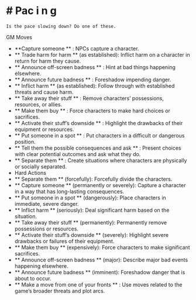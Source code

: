 # # Pac i n g

```
Is the pace slowing down? Do one of these.
```

GM Moves

- **Capture someone ** : NPCs capture a character.
- ** Trade harm for harm ** (as established): Inflict
  harm on a character in return for harm they cause.
- ** Announce off-screen badness ** : Hint at bad
  things happening elsewhere.
- ** Announce future badness ** : Foreshadow
  impending danger.
- ** Inflict harm ** (as established): Follow through
  with established threats and cause harm.
- ** Take away their stuff ** : Remove characters’
  possessions, resources, or allies.
- ** Make them buy ** : Force characters to make
  hard choices or sacrifices.
- ** Activate their stuff’s downside ** : Highlight the
  drawbacks of their equipment or resources.
- ** Put someone in a spot ** : Put characters in a
  difficult or dangerous position.
- ** Tell them the possible consequences and ask ** :
  Present choices with clear potential outcomes and
  ask what they do.
- ** Separate them ** : Create situations where
  characters are physically or socially separated.
- Hard Actions
- ** Separate them ** (forcefully): Forcefully divide
  the characters.
- ** Capture someone ** (permanently or severely):
  Capture a character in a way that has long-lasting
  consequences.
- ** Put someone in a spot ** (dangerously): Place
  characters in immediate, severe danger.
- ** Inflict harm ** (seriously): Deal significant harm
  based on the situation.
- ** Take away their stuff ** (permanently):
  Permanently remove possessions or resources.
- ** Activate their stuff’s downside ** (severely):
  Highlight severe drawbacks or failures of their
  equipment.
- ** Make them buy ** (expensively): Force
  characters to make significant sacrifices.
- ** Announce off-screen badness ** (major):
  Describe major bad events happening elsewhere.
- ** Announce future badness ** (imminent):
  Foreshadow danger that is about to occur.
- ** Make a move from one of your fronts ** : Use
  moves related to the game’s broader threats and
  plot arcs.
